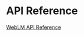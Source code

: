 <!-- 
NavPath: Web Language Model API
LinkLabel: API Reference
Weight: 50
ExternalLink: https://westus.dev.cognitive.microsoft.com/docs/services/55de9ca4e597ed1fd4e2f104
-->

# API Reference

[WebLM API Reference](https://westus.dev.cognitive.microsoft.com/docs/services/55de9ca4e597ed1fd4e2f104)
